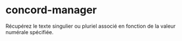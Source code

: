 # concord-manager
Récupérez le texte singulier ou pluriel associé en fonction de la valeur numérale spécifiée.
